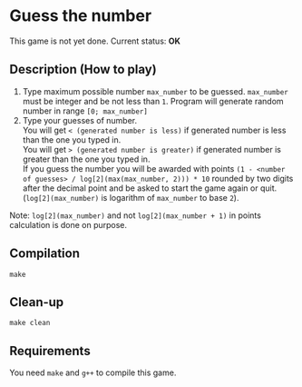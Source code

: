 # Guess the number

This game is not yet done. Current status: **OK**

## Description (How to play)
1. Type maximum possible number `max_number` to be guessed. `max_number` must be integer and be not less than `1`.
Program will generate random number in range `[0; max_number]`
2. Type your guesses of number.  
You will get `< (generated number is less)` if generated number is less than the one you typed in.  
You will get `> (generated number is greater)` if generated number is greater than the one you typed in.  
If you guess the number you will be awarded with points `(1 - <number of guesses> / log[2](max(max_number, 2))) * 10` rounded by two digits after the decimal point and be asked to start the game again or quit. (`log[2](max_number)` is logarithm of `max_number` to base `2`).

Note: `log[2](max_number)` and not `log[2](max_number + 1)` in points calculation is done on purpose.

## Compilation
```
make
```

## Clean-up
```
make clean
```

## Requirements
You need `make` and `g++` to compile this game.
